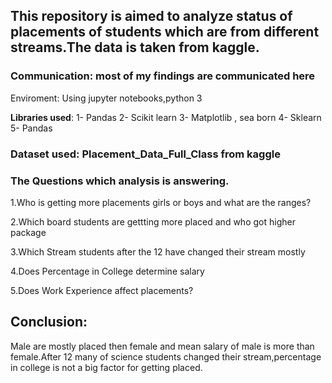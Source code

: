 ## This repository is aimed to analyze status of placements of students which are from different streams.The data is taken from kaggle.





### Communication: most of my findings are communicated here 

Enviroment: Using jupyter notebooks,python 3

**Libraries used**:
1- Pandas
2- Scikit learn
3- Matplotlib , sea born
4- Sklearn
5- Pandas



### Dataset used: Placement_Data_Full_Class  from kaggle




### The Questions which analysis is answering.

1.Who is getting more placements girls or boys and what are the ranges?

2.Which board students are gettting more placed and who got higher package

3.Which Stream students after the 12 have changed their stream mostly 

4.Does Percentage in College determine salary

5.Does Work Experience affect placements?


## Conclusion:


Male are mostly placed then female and mean salary of male is more than female.After 12 many of science students changed their stream,percentage in college is not a big factor for getting placed.

